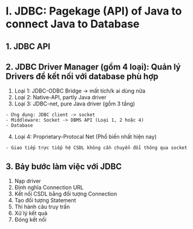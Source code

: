 # **I. JDBC: Pagekage (API) of Java to connect Java to Database**

## **1. JDBC API**

## **2. JDBC Driver Manager (gồm 4 loại): Quản lý Drivers để kết nối với database phù hợp**

1. Loại 1: JDBC-ODBC Bridge -> mất tích/k ai dùng nữa
2. Loại 2: Native-API, partly Java driver
3. Loại 3: JDBC-net, pure Java driver (gồm 3 tầng)

```
- Ứng dụng: JDBC client -> socket
- Middleware: Socket -> DBMS API (Loại 1, 2 hoặc 4)
- Database
```

4. Loại 4: Proprietary-Protocal Net (Phổ biến nhất hiện nay)

```
- Giao tiếp trực tiếp hệ CSDL không cần chuyển đổi thông qua socket
```
## **3. Bảy bước làm việc với JDBC**
1. Nạp driver
2. Định nghĩa Connection URL
3. Kết nối CSDL bằng đối tượng Connection
4. Tạo đối tượng Statement
5. Thi hành câu truy trấn
6. Xử lý kết quả
7. Đóng kết nối